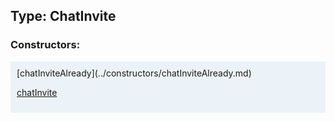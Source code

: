 ## Type: ChatInvite  

### Constructors:

<style>
.container {
    width: auto;
    overflow-x: auto;
    white-space: nowrap;
    background: #ecf3f8;
    padding: 10px;
}
</style>
<div class="container">
[chatInviteAlready](../constructors/chatInviteAlready.md)  

[chatInvite](../constructors/chatInvite.md)  

</div>